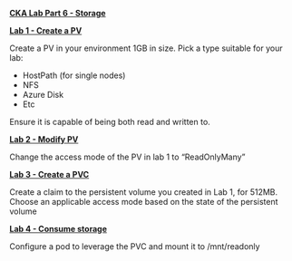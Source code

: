 

**<span style="text-decoration:underline;">CKA Lab Part 6 - Storage</span>**

**<span style="text-decoration:underline;">Lab 1 - Create a PV</span>**

Create a PV in your environment 1GB in size. Pick a type suitable for your lab:



*   HostPath (for single nodes)
*   NFS
*   Azure Disk
*   Etc

Ensure it is capable of being both read and written to.

**<span style="text-decoration:underline;">Lab 2 - Modify PV</span>**

Change the access mode of the PV in lab 1 to “ReadOnlyMany”

**<span style="text-decoration:underline;">Lab 3 - Create a PVC</span>**

Create a claim to the persistent volume you created in Lab 1, for 512MB. Choose an applicable access mode based on the state of the persistent volume

**<span style="text-decoration:underline;">Lab 4 - Consume storage</span>**

Configure a pod to leverage the PVC and mount it to /mnt/readonly
